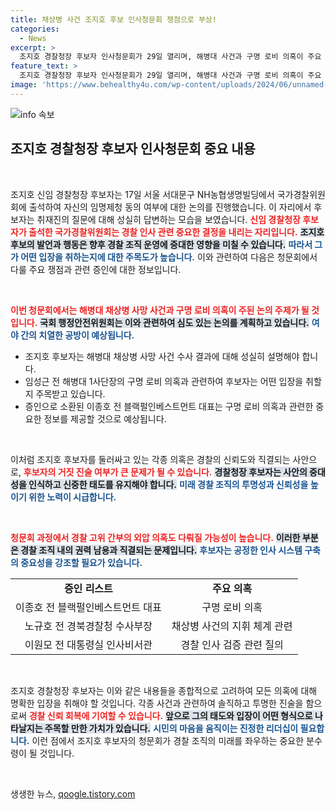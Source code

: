 ```yaml
---
title: 채상병 사건 조지호 후보 인사청문회 쟁점으로 부상!
categories:
  - News
excerpt: >
  조지호 경찰청장 후보자 인사청문회가 29일 열리며, 해병대 사건과 구명 로비 의혹이 주요 쟁점으로 떠오르고 있습니다. 증인으로 참여할 핵심 인물들의 이목이 집중되는 가운데, 예상치 못한 반전이 기다리고 있을지 귀추가 주목됩니다!
feature_text: >
  조지호 경찰청장 후보자 인사청문회가 29일 열리며, 해병대 사건과 구명 로비 의혹이 주요 쟁점으로 떠오르고 있습니다. 증인으로 참여할 핵심 인물들의 이목이 집중되는 가운데, 예상치 못한 반전이 기다리고 있을지 귀추가 주목됩니다!
image: 'https://www.behealthy4u.com/wp-content/uploads/2024/06/unnamed-file.png'
---
```


<p><img src="https://www.behealthy4u.com/wp-content/uploads/2024/06/unnamed-file.png" alt="info 속보" /></p>

<h2 data-ke-size="size26">조지호 경찰청장 후보자 인사청문회 중요 내용</h2>

<p data-ke-size="size16">&nbsp;</p>

<p data-ke-size="size16">조지호 신임 경찰청장 후보자는 17일 서울 서대문구 NH농협생명빌딩에서 국가경찰위원회에 출석하여 자신의 임명제청 동의 여부에 대한 논의를 진행했습니다. 이 자리에서 후보자는 취재진의 질문에 대해 성실히 답변하는 모습을 보였습니다. <b><span style="color: #ee2323;">신임 경찰청장 후보자가 출석한 국가경찰위원회는 경찰 인사 관련 중요한 결정을 내리는 자리입니다.</span></b> <b><span style="background-color: #21538527;">조지호 후보의 발언과 행동은 향후 경찰 조직 운영에 중대한 영향을 미칠 수 있습니다.</span></b> <b><span style="color: #1a5490;">따라서 그가 어떤 입장을 취하는지에 대한 주목도가 높습니다.</span></b> 이와 관련하여 다음은 청문회에서 다룰 주요 쟁점과 관련 증인에 대한 정보입니다.</p>

<p data-ke-size="size16">&nbsp;</p>

<p><b><span style="color: #ee2323;">이번 청문회에서는 해병대 채상병 사망 사건과 구명 로비 의혹이 주된 논의 주제가 될 것입니다.</span></b> <b><span style="background-color: #21538527;">국회 행정안전위원회는 이와 관련하여 심도 있는 논의를 계획하고 있습니다.</span></b> <b><span style="color: #1a5490;">여야 간의 치열한 공방이 예상됩니다.</span></b>  </p>

<ul>
  <li>조지호 후보자는 해병대 채상병 사망 사건 수사 결과에 대해 성실히 설명해야 합니다.</li>
  <li>임성근 전 해병대 1사단장의 구명 로비 의혹과 관련하여 후보자는 어떤 입장을 취할지 주목받고 있습니다.</li>
  <li>증인으로 소환된 이종호 전 블랙펄인베스트먼트 대표는 구명 로비 의혹과 관련한 중요한 정보를 제공할 것으로 예상됩니다.</li>
</ul>

<p data-ke-size="size16">&nbsp;</p>

<p data-ke-size="size16">이처럼 조지호 후보자를 둘러싸고 있는 각종 의혹은 경찰의 신뢰도와 직결되는 사안으로, <b><span style="color: #ee2323;">후보자의 거짓 진술 여부가 큰 문제가 될 수 있습니다.</span></b> <b><span style="background-color: #21538527;">경찰청장 후보자는 사안의 중대성을 인식하고 신중한 태도를 유지해야 합니다.</span></b> <b><span style="color: #1a5490;">미래 경찰 조직의 투명성과 신뢰성을 높이기 위한 노력이 시급합니다.</span></b>

<p data-ke-size="size16">&nbsp;</p>

<p><b><span style="color: #ee2323;">청문회 과정에서 경찰 고위 간부의 외압 의혹도 다뤄질 가능성이 높습니다.</span></b> <b><span style="background-color: #21538527;">이러한 부분은 경찰 조직 내의 권력 남용과 직결되는 문제입니다.</span></b> <b><span style="color: #1a5490;">후보자는 공정한 인사 시스템 구축의 중요성을 강조할 필요가 있습니다.</span></b></p>

<table style="width: 100%; border-collapse: collapse;">
  <tr>
    <td style="text-align: center; height: 17px;"><b>증인 리스트</b></td>
    <td style="text-align: center; height: 17px;"><b>주요 의혹</b></td>
  </tr>
  <tr>
    <td style="text-align: center; height: 17px;">이종호 전 블랙펄인베스트먼트 대표</td>
    <td style="text-align: center; height: 17px;">구명 로비 의혹</td>
  </tr>
  <tr>
    <td style="text-align: center; height: 17px;">노규호 전 경북경찰청 수사부장</td>
    <td style="text-align: center; height: 17px;">채상병 사건의 지휘 체계 관련</td>
  </tr>
  <tr>
    <td style="text-align: center; height: 17px;">이원모 전 대통령실 인사비서관</td>
    <td style="text-align: center; height: 17px;">경찰 인사 검증 관련 질의</td>
  </tr>
</table>

<p data-ke-size="size16">&nbsp;</p>

<p data-ke-size="size16">조지호 경찰청장 후보자는 이와 같은 내용들을 종합적으로 고려하여 모든 의혹에 대해 명확한 입장을 취해야 할 것입니다. 각종 사건과 관련하여 솔직하고 투명한 진술을 함으로써 <b><span style="color: #ee2323;">경찰 신뢰 회복에 기여할 수 있습니다.</span></b> <b><span style="background-color: #21538527;">앞으로 그의 태도와 입장이 어떤 형식으로 나타날지는 주목할 만한 가치가 있습니다.</span></b> <b><span style="color: #1a5490;">시민의 마음을 움직이는 진정한 리더십이 필요합니다.</span></b> 이런 점에서 조지호 후보자의 청문회가 경찰 조직의 미래를 좌우하는 중요한 분수령이 될 것입니다.</p>

<p data-ke-size="size16">&nbsp;</p>
생생한 뉴스, <a href="https://qoogle.tistory.com" rel="dofollow">qoogle.tistory.com</a>


